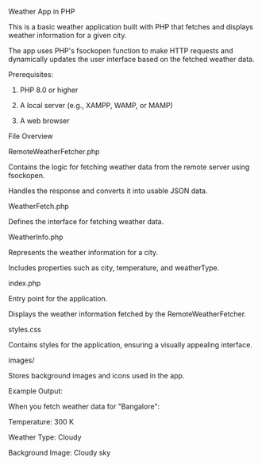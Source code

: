 Weather App in PHP

This is a basic weather application built with PHP that fetches and displays weather information for a given city. 

The app uses PHP's fsockopen function to make HTTP requests and dynamically updates the user interface based on the fetched weather data.

Prerequisites:

1. PHP 8.0 or higher

2. A local server (e.g., XAMPP, WAMP, or MAMP)

3. A web browser

File Overview

RemoteWeatherFetcher.php

Contains the logic for fetching weather data from the remote server using fsockopen.

Handles the response and converts it into usable JSON data.

WeatherFetch.php

Defines the interface for fetching weather data.

WeatherInfo.php

Represents the weather information for a city.

Includes properties such as city, temperature, and weatherType.

index.php

Entry point for the application.

Displays the weather information fetched by the RemoteWeatherFetcher.

styles.css

Contains styles for the application, ensuring a visually appealing interface.

images/

Stores background images and icons used in the app.


Example Output:

When you fetch weather data for "Bangalore":

Temperature: 300 K

Weather Type: Cloudy

Background Image: Cloudy sky

